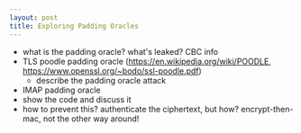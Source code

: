 ```yaml
---
layout: post
title: Exploring Padding Oracles
---
```


- what is the padding oracle? what's leaked? CBC info
- TLS poodle padding oracle (https://en.wikipedia.org/wiki/POODLE, https://www.openssl.org/~bodo/ssl-poodle.pdf)
    - describe the padding oracle attack
- IMAP padding oracle
- show the code and discuss it
- how to prevent this? authenticate the ciphertext, but how? encrypt-then-mac, not the other way around!

